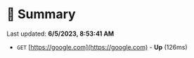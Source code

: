 # 📖 Summary
Last updated: **6/5/2023, 8:53:41 AM**

- `GET` [https://google.com](https://google.com) - **Up** (126ms)
